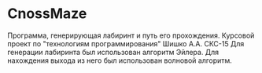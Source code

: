 # CnossMaze
Программа, генерирующая лабиринт и путь его прохождения. Курсовой проект по "технологиям программирования" Шишко А.А. СКС-15
Для генерации лабиринта был использован алгоритм Эйлера. Для нахождения выхода из него был использован волновой алгоритм.
